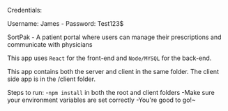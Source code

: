 Credentials:

Username: James - Password: Test123$

SortPak - A patient portal where users can manage their prescriptions and communicate with physicians

This app uses `React` for the front-end and `Node/MYSQL` for the back-end.

This app contains both the server and client in the same folder. The client side app is in the /client folder.

Steps to run:
-`npm install` in both the root and client folders
-Make sure your environment variables are set correctly
-You're good to go!~
